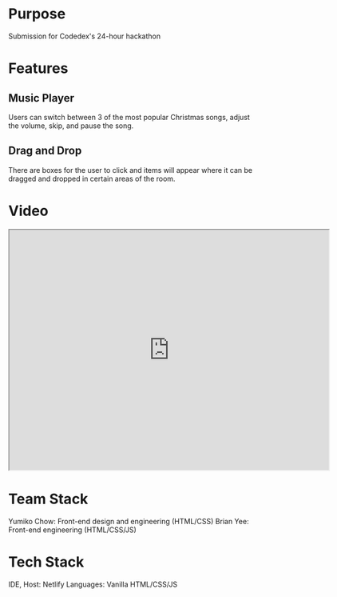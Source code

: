 <h1> Purpose </h1>
Submission for Codedex's 24-hour hackathon

<h1> Features </h1>

<h2> Music Player</h2>
Users can switch between 3 of the most popular Christmas songs, adjust the volume, skip, and pause the song. 

<h2> Drag and Drop </h2>
There are boxes for the user to click and items will appear where it can be dragged and dropped in certain areas of the room.

<h1>Video</h1>
<iframe src="https://drive.google.com/file/d/1FFO8t0N94q_w78G4HxuzojLGYrj6b6UV/preview" width="640" height="480"></iframe>

<h1> Team Stack </h1>
Yumiko Chow: Front-end design and engineering (HTML/CSS)
Brian Yee: Front-end engineering (HTML/CSS/JS)

<h1> Tech Stack </h1>
IDE, Host: Netlify
Languages: Vanilla HTML/CSS/JS
